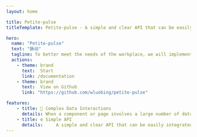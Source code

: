 ```yaml
---
layout: home

title: Petite-pulse
titleTemplate: Petite-pulse - A simple and clear API that can be easily integrated into projects.

hero:
  name: "Petite-pulse"
  text: "脉动"
  tagline: To better meet the needs of the workplace, we will implement Vue.js state management and develop other practical features based on this library.
  actions:
    - theme: brand
      text:  Start
      link: /documentation
    - theme: brand
      text:  View on Github
      link: "https://github.com/wluobing/petite-pulse"

features:
    - title: 🔨 Complex Data Interactions
      details: When a component or page involves a large number of data changes and listeners, Petite-pulse provides a usage experience based on Signia.
    - title: ⚙️ Simple API
      details:     A simple and clear API that can be easily integrated into projects.
---
```

